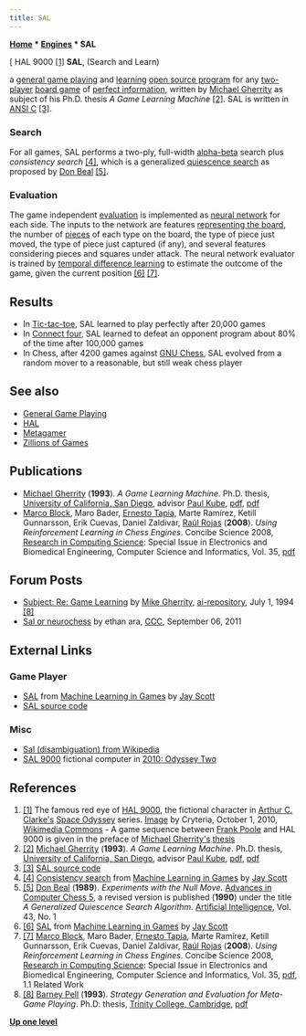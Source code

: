 ```yaml
---
title: SAL
---
```

**[Home](Home "Home") \* [Engines](Engines "Engines") \* SAL**



[ HAL 9000 <a id="cite-note-1" href="#cite-ref-1">[1]</a>
**SAL**, (Search and Learn)  

a [general game playing](General_Game_Playing "General Game Playing") and [learning](Learning "Learning") [open source program](Category:Open_Source "Category:Open Source") for any [two-player](https://en.wikipedia.org/wiki/Two-player_game) [board game](https://en.wikipedia.org/wiki/Board_game) of [perfect information](https://en.wikipedia.org/wiki/Perfect_information), written by [Michael Gherrity](Michael_Gherrity "Michael Gherrity") as subject of his Ph.D. thesis *A Game Learning Machine* <a id="cite-note-2" href="#cite-ref-2">[2]</a>. SAL is written in [ANSI C](C "C") <a id="cite-note-3" href="#cite-ref-3">[3]</a>. 



### Search


For all games, SAL performs a two-ply, full-width [alpha-beta](Alpha-Beta "Alpha-Beta") search plus *consistency search* <a id="cite-note-4" href="#cite-ref-4">[4]</a>, which is a generalized [quiescence search](Quiescence_Search "Quiescence Search") as proposed by [Don Beal](Don_Beal "Don Beal") <a id="cite-note-5" href="#cite-ref-5">[5]</a>. 



### Evaluation


The game independent [evaluation](Evaluation "Evaluation") is implemented as [neural network](Neural_Networks "Neural Networks") for each side. The inputs to the network are features [representing the board](Board_Representation "Board Representation"), the number of [pieces](Pieces "Pieces") of each type on the board, the type of piece just moved, the type of piece just captured (if any), and several features considering pieces and squares under attack. The neural network evaluator is trained by [temporal difference learning](Temporal_Difference_Learning "Temporal Difference Learning") to estimate the outcome of the game, given the current position <a id="cite-note-6" href="#cite-ref-6">[6]</a> <a id="cite-note-7" href="#cite-ref-7">[7]</a>.



## Results


* In [Tic-tac-toe](https://en.wikipedia.org/wiki/Tic-tac-toe), SAL learned to play perfectly after 20,000 games
* In [Connect four](Connect_Four "Connect Four"), SAL learned to defeat an opponent program about 80% of the time after 100,000 games
* In Chess, after 4200 games against [GNU Chess](GNU_Chess "GNU Chess"), SAL evolved from a random mover to a reasonable, but still weak chess player


## See also


* [General Game Playing](General_Game_Playing "General Game Playing")
* [HAL](HAL "HAL")
* [Metagamer](index.php?title=Metagamer&action=edit&redlink=1 "Metagamer (page does not exist)")
* [Zillions of Games](Zillions_of_Games "Zillions of Games")


## Publications


* [Michael Gherrity](Michael_Gherrity "Michael Gherrity") (**1993**). *A Game Learning Machine*. Ph.D. thesis, [University of California, San Diego](https://en.wikipedia.org/wiki/University_of_California,_San_Diego), advisor [Paul Kube](Mathematician#PKube "Mathematician"), [pdf](http://www.gherrity.org/thesis.pdf), [pdf](http://www.top-5000.nl/ps/A%20game%20learning%20machine.pdf)
* [Marco Block](Marco_Block-Berlitz "Marco Block-Berlitz"), Maro Bader, [Ernesto Tapia](http://page.mi.fu-berlin.de/tapia/), Marte Ramírez, Ketill Gunnarsson, Erik Cuevas, Daniel Zaldivar, [Raúl Rojas](Ra%C3%BAl_Rojas "Raúl Rojas") (**2008**). *Using Reinforcement Learning in Chess Engines*. Concibe Science 2008, [Research in Computing Science](http://www.micai.org/rcs/): Special Issue in Electronics and Biomedical Engineering, Computer Science and Informatics, Vol. 35, [pdf](http://page.mi.fu-berlin.de/block/concibe2008.pdf)


## Forum Posts


* [Subject: Re: Game Learning](http://www.cs.cmu.edu/afs/cs/project/ai-repository/ai/areas/games/doc/strategy.txt) by [Mike Gherrity](Michael_Gherrity "Michael Gherrity"), [ai-repository](http://www.cs.cmu.edu/afs/cs/project/ai-repository/ai/), July 1, 1994 <a id="cite-note-8" href="#cite-ref-8">[8]</a>
* [Sal or neurochess](http://www.talkchess.com/forum/viewtopic.php?t=40290) by ethan ara, [CCC](CCC "CCC"), September 06, 2011


## External Links


### Game Player


* [SAL](http://satirist.org/learn-game/systems/sal.html) from [Machine Learning in Games](http://satirist.org/learn-game/) by [Jay Scott](Jay_Scott "Jay Scott")
* [SAL source code](http://www.gherrity.org/sal6.tar.gz)


### Misc


* [Sal (disambiguation) from Wikipedia](https://en.wikipedia.org/wiki/Sal)
* [SAL 9000](https://en.wikipedia.org/wiki/HAL_9000#SAL_9000) fictional computer in [2010: Odyssey Two](https://en.wikipedia.org/wiki/2010:_Odyssey_Two)


## References


1. <a id="cite-ref-1" href="#cite-note-1">[1]</a> The famous red eye of [HAL 9000](https://en.wikipedia.org/wiki/HAL_9000), the fictional character in [Arthur C. Clarke's](Category:Arthur_C._Clarke "Category:Arthur C. Clarke") [Space Odyssey](https://en.wikipedia.org/wiki/Space_Odyssey) series. [Image](https://commons.wikimedia.org/wiki/File:HAL9000.svg) by Cryteria, October 1, 2010, [Wikimedia Commons](https://en.wikipedia.org/wiki/Wikimedia_Commons) - A game sequence between [Frank Poole](https://en.wikipedia.org/wiki/Space_Odyssey#Characters) and HAL 9000 is given in the preface of [Michael Gherrity's](Michael_Gherrity "Michael Gherrity") [thesis](Michael_Gherrity#thesis "Michael Gherrity")
2. <a id="cite-ref-2" href="#cite-note-2">[2]</a>  [Michael Gherrity](Michael_Gherrity "Michael Gherrity") (**1993**). *A Game Learning Machine*. Ph.D. thesis, [University of California, San Diego](https://en.wikipedia.org/wiki/University_of_California,_San_Diego), advisor [Paul Kube](Mathematician#PKube "Mathematician"), [pdf](http://www.gherrity.org/thesis.pdf), [pdf](http://www.top-5000.nl/ps/A%20game%20learning%20machine.pdf)
3. <a id="cite-ref-3" href="#cite-note-3">[3]</a> [SAL source code](http://www.gherrity.org/sal6.tar.gz)
4. <a id="cite-ref-4" href="#cite-note-4">[4]</a> [Consistency search](http://satirist.org/learn-game/methods/search/consistency.html) from [Machine Learning in Games](http://satirist.org/learn-game/) by [Jay Scott](Jay_Scott "Jay Scott")
5. <a id="cite-ref-5" href="#cite-note-5">[5]</a> [Don Beal](Don_Beal "Don Beal") (**1989**). *Experiments with the Null Move.* [Advances in Computer Chess 5](Advances_in_Computer_Chess_5 "Advances in Computer Chess 5"), a revised version is published (**1990**) under the title *A Generalized Quiescence Search Algorithm*. [Artificial Intelligence](https://en.wikipedia.org/wiki/Artificial_Intelligence_%28journal%29), Vol. 43, No. 1
6. <a id="cite-ref-6" href="#cite-note-6">[6]</a> [SAL](http://satirist.org/learn-game/systems/sal.html) from [Machine Learning in Games](http://satirist.org/learn-game/) by [Jay Scott](Jay_Scott "Jay Scott")
7. <a id="cite-ref-7" href="#cite-note-7">[7]</a> [Marco Block](Marco_Block-Berlitz "Marco Block-Berlitz"), Maro Bader, [Ernesto Tapia](http://page.mi.fu-berlin.de/tapia/), Marte Ramírez, Ketill Gunnarsson, Erik Cuevas, Daniel Zaldivar, [Raúl Rojas](Ra%C3%BAl_Rojas "Raúl Rojas") (**2008**). *Using Reinforcement Learning in Chess Engines*. Concibe Science 2008, [Research in Computing Science](http://www.micai.org/rcs/): Special Issue in Electronics and Biomedical Engineering, Computer Science and Informatics, Vol. 35, [pdf](http://page.mi.fu-berlin.de/block/concibe2008.pdf), 1.1 Related Work
8. <a id="cite-ref-8" href="#cite-note-8">[8]</a> [Barney Pell](Barney_Pell "Barney Pell") (**1993**). *Strategy Generation and Evaluation for Meta-Game Playing*. Ph.D: thesis, [Trinity College, Cambridge](https://en.wikipedia.org/wiki/Trinity_College,_Cambridge), [pdf](http://www.barneypell.com/papers/pell-thesis.pdf)

**[Up one level](Engines "Engines")**







 
